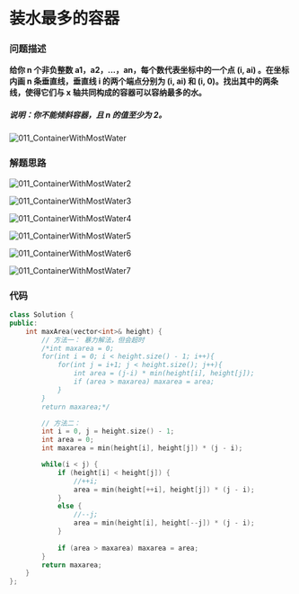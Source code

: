 # 装水最多的容器

### 问题描述

**给你 n 个非负整数 a1，a2，...，an，每个数代表坐标中的一个点 (i, ai) 。在坐标内画 n 条垂直线，垂直线 i 的两个端点分别为 (i, ai) 和 (i, 0)。找出其中的两条线，使得它们与 x 轴共同构成的容器可以容纳最多的水。**

##### **说明：你不能倾斜容器，且 n 的值至少为 2。**



![011_ContainerWithMostWater](F:\Code\Tutorial\05_leetcode\00_Order\011_ContainerWithMostWater.jpg)

### 解题思路



![011_ContainerWithMostWater2](F:\Code\Tutorial\05_leetcode\00_Order\011_ContainerWithMostWater2.jpg)

![011_ContainerWithMostWater3](F:\Code\Tutorial\05_leetcode\00_Order\011_ContainerWithMostWater3.jpg)

![011_ContainerWithMostWater4](F:\Code\Tutorial\05_leetcode\00_Order\011_ContainerWithMostWater4.jpg)

![011_ContainerWithMostWater5](F:\Code\Tutorial\05_leetcode\00_Order\011_ContainerWithMostWater5.jpg)

![011_ContainerWithMostWater6](F:\Code\Tutorial\05_leetcode\00_Order\011_ContainerWithMostWater6.jpg)

![011_ContainerWithMostWater7](F:\Code\Tutorial\05_leetcode\00_Order\011_ContainerWithMostWater7.jpg)

### 代码

```C++
class Solution {
public:
    int maxArea(vector<int>& height) {
        // 方法一： 暴力解法，但会超时
        /*int maxarea = 0;
        for(int i = 0; i < height.size() - 1; i++){
            for(int j = i+1; j < height.size(); j++){
                int area = (j-i) * min(height[i], height[j]);
                if (area > maxarea) maxarea = area;
            }
        }
        return maxarea;*/

        // 方法二：
        int i = 0, j = height.size() - 1;
        int area = 0;
        int maxarea = min(height[i], height[j]) * (j - i);

        while(i < j) {
            if (height[i] < height[j]) {
                //++i;
                area = min(height[++i], height[j]) * (j - i);
            }
            else {
                //--j;
                area = min(height[i], height[--j]) * (j - i);
            }
            
            if (area > maxarea) maxarea = area;
        }
        return maxarea;
    }
};
```

